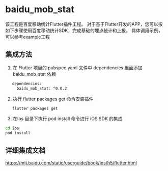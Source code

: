 # baidu_mob_stat

该工程是百度移动统计Flutter插件工程。
对于基于Flutter开发的APP，您可以按如下步骤使用百度移动统计SDK，完成基础的埋点统计和上报。
具体调用示例，可以参考example工程

## 集成方法
1. 在 Flutter 项目的 pubspec.yaml 文件中 dependencies 里面添加 baidu_mob_stat 依赖

 ```bash
 	dependencies:
  	  baidu_mob_stat: ^0.0.2
 ```

2. 执行 flutter packages get 命令安装插件
 ```bash
 	flutter packages get
 ```

3. 在ios 目录下执行 pod install 命令进行 iOS SDK 的集成

  ```bash
  cd ios
  pod install
  ```
  
## 详细集成文档
https://mtj.baidu.com/static/userguide/book/ios/h5/flutter.html

